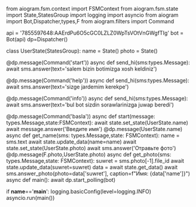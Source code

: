 

from aiogram.fsm.context import FSMContext
from aiogram.fsm.state import State,StatesGroup
import logging
import asyncio
from aiogram import Bot,Dispatcher,types,F
from aiogram.filters import Command


api = '7855597648:AAErdPu6O5cGC0LZLZ0WpTsVOtVnGWgfTIg'
bot = Bot(api)
dp=Dispatcher()

class UserState(StatesGroup):
    name = State()
    photo = State()

@dp.message(Command('start'))
async def send_hi(sms:types.Message):
    await sms.answer(text='salem bizin botimizga xosh keldiniz')

@dp.message(Command('help'))
async def send_hi(sms:types.Message):
    await sms.answer(text='sizge jardemim  kerekpe')

@dp.message(Command('info'))
async def send_hi(sms:types.Message):
    await sms.answer(text='bul bot sizdin sorawlarinizga juwap beredi')


@dp.message(Command('basla'))
async def start(message: types.Message,state:FSMContext):
    await state.set_state(UserState.name)
    await message.answer('Введите имя')
@dp.message(UserState.name)
async def get_name(sms: types.Message,state: FSMContext):
    name = sms.text
    await state.update_data(name=name)
    await state.set_state(UserState.photo)
    await sms.answer('Отравьте фото')
@dp.message(F.photo,UserState.photo)
async def get_photo(sms: types.Message,state: FSMContext):
    suwret = sms.photo[-1].file_id
    await state.update_data(suwret=suwret)
    data = await state.get_data()
    await sms.answer_photo(photo=data['suwret'],
                           caption=f"Имя: {data['name']}")
async def main():
    await dp.start_polling(bot)


if __name__=='__main__':
    logging.basicConfig(level=logging.INFO)
    asyncio.run(main())
